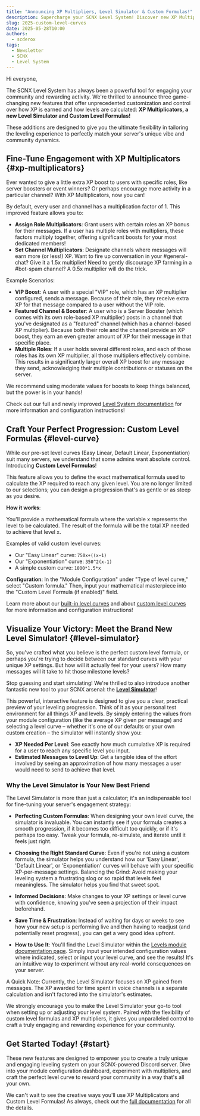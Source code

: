 ```yaml
---
title: "Announcing XP Multipliers, Level Simulator & Custom Formulas!"
description: Supercharge your SCNX Level System! Discover new XP Multipliers, a new Level Simulator & Custom Level Formulas to fully customize Discord server leveling and boost user engagement
slug: 2025-custom-level-curves
date: 2025-05-28T10:00
authors:
  - scderox
tags:
  - Newsletter
  - SCNX
  - Level System
---
```


Hi everyone,

The SCNX Level System has always been a powerful tool for engaging your community and rewarding activity. We're thrilled
to announce three game-changing new features that offer unprecedented customization and control over how XP is earned and
how levels are calculated: **XP Multiplicators, a new Level Simulator and Custom Level Formulas!**

<!-- truncate -->

These additions are designed to give you the ultimate flexibility in tailoring the leveling experience to perfectly
match your server's unique vibe and community dynamics.

## Fine-Tune Engagement with XP Multiplicators {#xp-multiplicators}

Ever wanted to give a little extra XP boost to users with specific roles, like server boosters or event winners? Or
perhaps encourage more activity in a particular channel? With XP Multiplicators, now you can!

By default, every user and channel has a multiplication factor of 1. This improved feature allows you to:

* **Assign Role Multiplicators**: Grant users with certain roles an XP bonus for their messages. If a user has multiple
  roles
  with multipliers, these factors multiply together, offering significant boosts for your most dedicated members!
* **Set Channel Multiplicators**: Designate channels where messages will earn more (or less!) XP. Want to fire up
  conversation
  in your #general-chat? Give it a 1.5x multiplier! Need to gently discourage XP farming in a #bot-spam channel? A 0.5x
  multiplier will do the trick.

Example Scenarios:

* **VIP Boost**: A user with a special "VIP" role, which has an XP multiplier configured, sends a message. Because of
  their
  role, they receive extra XP for that message compared to a user without the VIP role.
* **Featured Channel & Booster**: A user who is a Server Booster (which comes with its own role-based XP multiplier)
  posts in
  a channel that you've designated as a "featured" channel (which has a channel-based XP multiplier). Because both their
  role and the channel provide an XP boost, they earn an even greater amount of XP for their message in that specific
  place.
* **Multiple Roles**: If a user holds several different roles, and each of those roles has its own XP multiplier, all
  those
  multipliers effectively combine. This results in a significantly larger overall XP boost for any message they send,
  acknowledging their multiple contributions or statuses on the server.

We recommend using moderate values for boosts to keep things balanced, but the power is in your hands!

Check out our full and newly
improved [Level System documentation](/docs/custom-bot/modules/community/levels/#multiplicators) for more information and
configuration instructions!

## Craft Your Perfect Progression: Custom Level Formulas {#level-curve}

While our pre-set level curves (Easy Linear, Default Linear, Exponentiation) suit many servers, we understand that some
admins want absolute control. Introducing **Custom Level Formulas**!

This feature allows you to define the exact mathematical formula used to calculate the XP required to reach any given
level. You are no longer limited to our selections; you can design a progression that's as gentle or as steep as you
desire.

**How it works**:

You'll provide a mathematical formula where the variable x represents the level to be calculated. The result of the
formula will be the total XP needed to achieve that level x.

Examples of valid custom level curves:

* Our "Easy Linear" curve: `750x+((x−1)`
* Our "Exponentiation" curve: `350^2(x-1)`
* A simple custom curve: `1000*1.5*x`

**Configuration**:
In the "Module Configuration" under "Type of level curve," select "Custom formula." Then, input your mathematical
masterpiece into the "Custom Level Formula (if enabled)" field.

Learn more about our [built-in level curves](/docs/custom-bot/modules/community/levels/#level-curves) and
about [custom level curves](/docs/custom-bot/modules/community/levels/#custom-level-curve) for more information and
configuration instructions!

## Visualize Your Victory: Meet the Brand New Level Simulator! {#level-simulator}

So, you've crafted what you believe is the perfect custom level formula, or perhaps you're trying to decide between our
standard curves with your unique XP settings. But how will it actually feel for your users? How many messages will it
take to hit those milestone levels?

Stop guessing and start simulating! We're thrilled to also introduce another fantastic new tool to your SCNX arsenal:
the **[Level Simulator](/docs/custom-bot/modules/community/levels/#level-simulator)**!

This powerful, interactive feature is designed to give you a clear, practical preview of your leveling progression.
Think of it as your personal test environment for all things XP and levels. By simply entering the values from your
module configuration (like the average XP given per message) and selecting a level curve – whether it's one of our
defaults or your own custom creation – the simulator will instantly show you:

* **XP Needed Per Level**: See exactly how much cumulative XP is required for a user to reach any specific level you input.
* **Estimated Messages to Level Up**: Get a tangible idea of the effort involved by seeing an approximation of how many
messages a user would need to send to achieve that level.

### Why the Level Simulator is Your New Best Friend

The Level Simulator is more than just a calculator; it's an indispensable tool for fine-tuning your server's engagement
strategy:

* **Perfecting Custom Formulas**: When designing your own level curve, the simulator is invaluable. You can instantly see if
your formula creates a smooth progression, if it becomes too difficult too quickly, or if it's perhaps too easy. Tweak
your formula, re-simulate, and iterate until it feels just right.
* **Choosing the Right Standard Curve**: Even if you're not using a custom formula, the simulator helps you understand how
our 'Easy Linear', 'Default Linear', or 'Exponentiation' curves will behave with your specific XP-per-message settings.
Balancing the Grind: Avoid making your leveling system a frustrating slog or so rapid that levels feel meaningless. The
simulator helps you find that sweet spot.
* **Informed Decisions**: Make changes to your XP settings or level curve with confidence, knowing you've seen a projection of
their impact beforehand.
* **Save Time & Frustration**: Instead of waiting for days or weeks to see how your new setup is performing live and then
having to readjust (and potentially reset progress), you can get a very good idea upfront.

* **How to Use It**:
You'll find the Level Simulator within the [Levels module documentation page](/docs/custom-bot/modules/community/levels/#level-simulator). Simply input your intended configuration
values where indicated, select or input your level curve, and see the results! It's an intuitive way to experiment
without any real-world consequences on your server.

A Quick Note:
Currently, the Level Simulator focuses on XP gained from messages. The XP awarded for time spent in voice channels is a
separate calculation and isn't factored into the simulator's estimates.

We strongly encourage you to make the Level Simulator your go-to tool when setting up or adjusting your level system.
Paired with the flexibility of custom level formulas and XP multipliers, it gives you unparalleled control to craft a
truly engaging and rewarding experience for your community.

## Get Started Today! {#start}

These new features are designed to empower you to create a truly unique and engaging leveling system on your
SCNX-powered Discord server. Dive into your module configuration dashboard, experiment with multipliers, and craft the
perfect level curve to reward your community in a way that's all your own.

We can't wait to see the creative ways you'll use XP Multiplicators and Custom Level Formulas! As always, check out the
[full documentation](/docs/custom-bot/modules/community/levels/) for all the details.